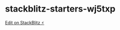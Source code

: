 # stackblitz-starters-wj5txp

[Edit on StackBlitz ⚡️](https://stackblitz.com/edit/stackblitz-starters-wj5txp)